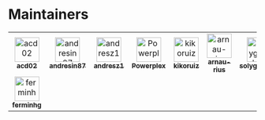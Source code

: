 # Maintainers

<!-- readme: contributors,spark-ui-bot/- -start -->
<table>
<tr>
    <td align="center">
        <a href="https://github.com/acd02">
            <img src="https://avatars.githubusercontent.com/u/51230231?v=4" width="50;" alt="acd02"/>
            <br />
            <sub><b>acd02</b></sub>
        </a>
    </td>
    <td align="center">
        <a href="https://github.com/andresin87">
            <img src="https://avatars.githubusercontent.com/u/1674036?v=4" width="50;" alt="andresin87"/>
            <br />
            <sub><b>andresin87</b></sub>
        </a>
    </td>
    <td align="center">
        <a href="https://github.com/andresz1">
            <img src="https://avatars.githubusercontent.com/u/6877967?v=4" width="50;" alt="andresz1"/>
            <br />
            <sub><b>andresz1</b></sub>
        </a>
    </td>
    <td align="center">
        <a href="https://github.com/Powerplex">
            <img src="https://avatars.githubusercontent.com/u/2033710?v=4" width="50;" alt="Powerplex"/>
            <br />
            <sub><b>Powerplex</b></sub>
        </a>
    </td>
    <td align="center">
        <a href="https://github.com/kikoruiz">
            <img src="https://avatars.githubusercontent.com/u/2622119?v=4" width="50;" alt="kikoruiz"/>
            <br />
            <sub><b>kikoruiz</b></sub>
        </a>
    </td>
    <td align="center">
        <a href="https://github.com/arnau-rius">
            <img src="https://avatars.githubusercontent.com/u/32937662?v=4" width="50;" alt="arnau-rius"/>
            <br />
            <sub><b>arnau-rius</b></sub>
        </a>
    </td>
    <td align="center">
        <a href="https://github.com/solygambas">
            <img src="https://avatars.githubusercontent.com/u/51904909?v=4" width="50;" alt="solygambas"/>
            <br />
            <sub><b>solygambas</b></sub>
        </a>
    </td>
    <td align="center">
        <a href="https://github.com/soykje">
            <img src="https://avatars.githubusercontent.com/u/66770550?v=4" width="50;" alt="soykje"/>
            <br />
            <sub><b>soykje</b></sub>
        </a>
    </td></tr>
<tr>
    <td align="center">
        <a href="https://github.com/ferminhg">
            <img src="https://avatars.githubusercontent.com/u/944856?v=4" width="50;" alt="ferminhg"/>
            <br />
            <sub><b>ferminhg</b></sub>
        </a>
    </td></tr>
</table>
<!-- readme: contributors,spark-ui-bot/- -end -->
